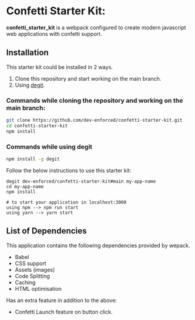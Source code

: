 # Confetti Starter Kit:

**confetti_starter_kit** is a webpack configured to create modern javascript web applications with confetti support.

## **Installation**

This starter kit could be installed in 2 ways.

1. Clone this repository and start working on the main branch.
2. Using [degit](https://github.com/Rich-Harris/degit).

### Commands while cloning the repository and working on the main branch:

```bash
git clone https://github.com/dev-enforced/confetti-starter-kit.git
cd confetti-starter-kit
npm install
```

### Commands while using degit

```bash
npm install -g degit
```

Follow the below instructions to use this starter kit:

```
degit dev-enforced/confetti-starter-kit#main my-app-name
cd my-app-name
npm install

# to start your application in localhost:3000
using npm --> npm run start
using yarn --> yarn start
```

## **List of Dependencies**

This application contains the following dependencies provided by wepack.

- Babel
- CSS support
- Assets (images)
- Code Splitting
- Caching
- HTML optimisation

Has an extra feature in addition to the above:

- Confetti Launch feature on button click.
